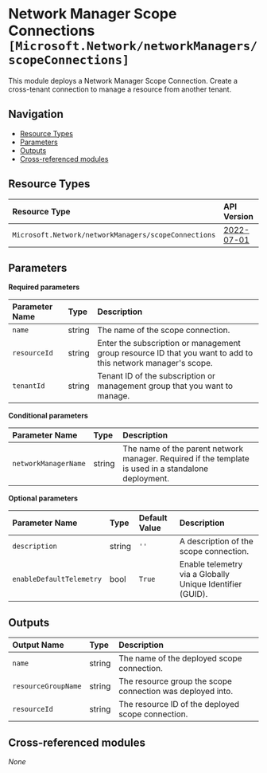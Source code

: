 # Network Manager Scope Connections `[Microsoft.Network/networkManagers/scopeConnections]`

This module deploys a Network Manager Scope Connection.
Create a cross-tenant connection to manage a resource from another tenant.

## Navigation

- [Resource Types](#Resource-Types)
- [Parameters](#Parameters)
- [Outputs](#Outputs)
- [Cross-referenced modules](#Cross-referenced-modules)

## Resource Types

| Resource Type | API Version |
| :-- | :-- |
| `Microsoft.Network/networkManagers/scopeConnections` | [2022-07-01](https://learn.microsoft.com/en-us/azure/templates/Microsoft.Network/2022-07-01/networkManagers/scopeConnections) |

## Parameters

**Required parameters**

| Parameter Name | Type | Description |
| :-- | :-- | :-- |
| `name` | string | The name of the scope connection. |
| `resourceId` | string | Enter the subscription or management group resource ID that you want to add to this network manager's scope. |
| `tenantId` | string | Tenant ID of the subscription or management group that you want to manage. |

**Conditional parameters**

| Parameter Name | Type | Description |
| :-- | :-- | :-- |
| `networkManagerName` | string | The name of the parent network manager. Required if the template is used in a standalone deployment. |

**Optional parameters**

| Parameter Name | Type | Default Value | Description |
| :-- | :-- | :-- | :-- |
| `description` | string | `''` | A description of the scope connection. |
| `enableDefaultTelemetry` | bool | `True` | Enable telemetry via a Globally Unique Identifier (GUID). |


## Outputs

| Output Name | Type | Description |
| :-- | :-- | :-- |
| `name` | string | The name of the deployed scope connection. |
| `resourceGroupName` | string | The resource group the scope connection was deployed into. |
| `resourceId` | string | The resource ID of the deployed scope connection. |

## Cross-referenced modules

_None_
